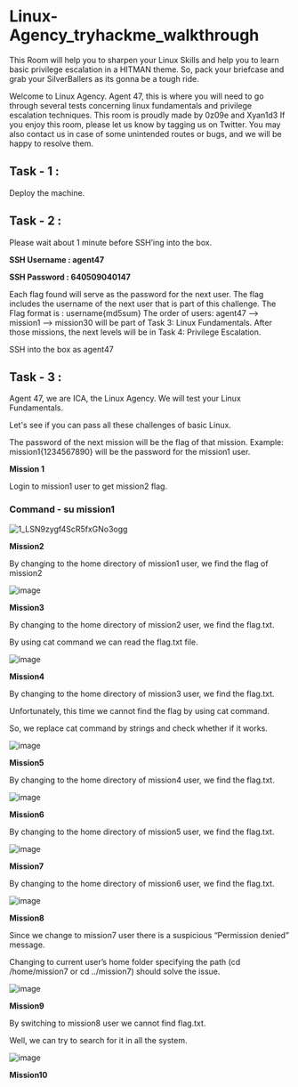 # Linux-Agency_tryhackme_walkthrough
This Room will help you to sharpen your Linux Skills and help you to learn basic privilege escalation in a HITMAN theme. So, pack your briefcase and grab your SilverBallers as its gonna be a tough ride.

Welcome to Linux Agency. Agent 47, this is where you will need to go through several tests concerning linux fundamentals and privilege escalation techniques.
This room is proudly made by 0z09e and Xyan1d3
If you enjoy this room, please let us know by tagging us on Twitter. You may also contact us in case of some unintended routes or bugs, and we will be happy to resolve them.

## Task - 1 :
Deploy the machine.

## Task - 2 : 
Please wait about 1 minute before SSH’ing into the box.

**SSH Username : agent47**

**SSH Password : 640509040147**

Each flag found will serve as the password for the next user. The flag includes the username of the next user that is part of this challenge. The Flag format is : username{md5sum}
The order of users: agent47 --> mission1 --> mission30 will be part of Task 3: Linux Fundamentals.
After those missions, the next levels will be in Task 4: Privilege Escalation.

SSH into the box as agent47

## Task - 3 :
Agent 47, we are ICA, the Linux Agency. We will test your Linux Fundamentals. 

Let's see if you can pass all these challenges of basic Linux. 

The password of the next mission will be the flag of that mission. Example: mission1{1234567890} will be the password for the mission1 user.

**Mission 1**

Login to mission1 user to get mission2 flag. 

### Command - su mission1 ###

![1_LSN9zygf4ScR5fxGNo3ogg](https://github.com/user-attachments/assets/cf499da4-9a7a-4f8a-812c-94e5534e76fc)

**Mission2**

By changing to the home directory of mission1 user, we find the flag of mission2

![image](https://github.com/user-attachments/assets/dddc69a6-30d1-4e8b-99ec-9567fe044f01)

**Mission3**

By changing to the home directory of mission2 user, we find the flag.txt.

By using cat command we can read the flag.txt file.

![image](https://github.com/user-attachments/assets/fc60b97e-4171-422a-bca0-98865842346e)

**Mission4**

By changing to the home directory of mission3 user, we find the flag.txt.

Unfortunately, this time we cannot find the flag by using cat command.

So, we replace cat command by strings and check whether if it works.

![image](https://github.com/user-attachments/assets/044567b9-4eeb-45d8-8cea-50e207c1d504)

**Mission5**

By changing to the home directory of mission4 user, we find the flag.txt.

![image](https://github.com/user-attachments/assets/ad247ad5-11dd-4f16-99c2-db9b3ccc7c3a)

**Mission6**

By changing to the home directory of mission5 user, we find the flag.txt.

![image](https://github.com/user-attachments/assets/979b8f54-9988-4f81-be2f-f90ca5f52c38)

**Mission7**

By changing to the home directory of mission6 user, we find the flag.txt.

![image](https://github.com/user-attachments/assets/1bddf203-0afb-4ed7-8818-5c22c1239d77)

**Mission8**

Since we change to mission7 user there is a suspicious “Permission denied” message.

Changing to current user’s home folder specifying the path (cd /home/mission7 or cd ../mission7) should solve the issue.

![image](https://github.com/user-attachments/assets/59ed698c-98b8-4a97-b33a-9b33c7f62b4d)

**Mission9**

By switching to mission8 user we cannot find flag.txt.

Well, we can try to search for it in all the system.

![image](https://github.com/user-attachments/assets/6fd6c4e8-c41d-421a-801e-42d89f3747e1)

**Mission10**


